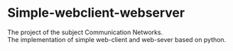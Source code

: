 # Simple-webclient-webserver
The project of the subject Communication Networks.<br>
The implementation of simple web-client and web-sever based on python.
